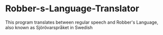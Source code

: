 # Robber-s-Language-Translator
This program translates between regular speech and Robber's Language, also known as Sjörövarspråket in Swedish
